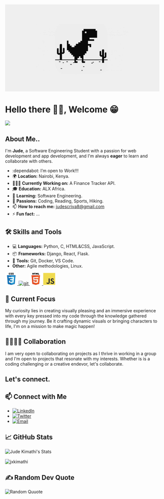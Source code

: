 ![a dinosaur](/dino.jpeg)

# Hello there 👋🏾, Welcome 😁

<a href="https://github.com/CodeWhiteWeb/CodeWhiteWeb"><img src="https://readme-typing-svg.herokuapp.com?color=%2336BCF7&center=true&vCenter=true&lines=How+can+I+help+you?;Wanna+see+my+projects?;Feel+free+to+explore+all+of+them.;"></a>

## About Me..
I'm **Jude**, a Software Engineering Student with a passion for web development and app development, and I'm always **eager** to learn and collaborate with others.

- :dependabot:  I’m open to Work!!!
- 🌍 **Location:** Nairobi, Kenya.
- 👨🏾‍💻 **Currently Working on:** A Finance Tracker API.
- 🎓 **Education:** ALX Africa.
- 🌱 **Learning:** Software Engineering.
- 💬 **Passions:** Coding, Reading, Sports, Hiking.
- 📫 **How to reach me:** judescriva8@gmail.com
- ⚡ **Fun fact:**  ...

## 🛠️ Skills and Tools
- 💻 **Languages:** Python, C, HTML&CSS, JavaScript.
- 📦 **Frameworks:** Django, React, Flask.
- 🧰 **Tools:** Git, Docker, VS Code.
- **Other:** Agile methodologies, Linux.
<p align="left"> <a href="https://www.w3schools.com/css/" target="_blank" rel="noreferrer"> <img src="https://raw.githubusercontent.com/devicons/devicon/master/icons/css3/css3-original-wordmark.svg" alt="css3" width="40" height="40"/> </a> <a href="https://git-scm.com/" target="_blank" rel="noreferrer"> <img src="https://www.vectorlogo.zone/logos/git-scm/git-scm-icon.svg" alt="git" width="40" height="40"/> </a> <a href="https://www.w3.org/html/" target="_blank" rel="noreferrer"> <img src="https://raw.githubusercontent.com/devicons/devicon/master/icons/html5/html5-original-wordmark.svg" alt="html5" width="40" height="40"/> </a> <a href="https://developer.mozilla.org/en-US/docs/Web/JavaScript" target="_blank" rel="noreferrer"> <img src="https://raw.githubusercontent.com/devicons/devicon/master/icons/javascript/javascript-original.svg" alt="javascript" width="40" height="40"/> </a> <a href="https://reactjs.org/" target="_blank" rel="noreferrer"> </a> </p>


## 🔭 Current Focus
My curiosity lies in creating visually pleasing and an immersive experience with every key pressed into my code through the knowledge gathered through my journey. Be it crafting dynamic visuals or bringing characters to life, I'm on a mission to make magic happen!

## 🫱🏾‍🫲🏾 Collaboration
I am very open to collaborating on projects as I thrive in working in a group and I'm open to projects that resonate with my interests. Whether is is a coding challenging or a creative endevor, let's collaborate.

## Let's connect.
## 📫 Connect with Me
- <a href="https://www.linkedin.com/in/judekimathi" target="_blank"><img src="https://img.shields.io/badge/LinkedIn-0A66C2?style=flat&logo=linkedin&logoColor=white" alt="LinkedIn" height="30"></a>
- <a href="https://twitter.com/spaghetttus" target="_blank"><img src="https://img.shields.io/badge/Twitter-1DA1F2?style=flat&logo=twitter&logoColor=white" alt="Twitter" height="30"></a>
- <a href="mailto:judescriva8@gmail.com" target="_blank"><img src="https://img.shields.io/badge/Email-D14836?style=flat&logo=gmail&logoColor=white" alt="Email" height="30"></a>

## 📈 GitHub Stats
![Jude Kimathi's Stats](https://github-readme-stats.vercel.app/api?username=jxkimathi&show_icons=true&theme=radical)

<p><img align="center" src="https://github-readme-streak-stats.herokuapp.com/?user=jxkimathi&" alt="jxkimathi" /></p>


## ✍️ Random Dev Quote
![Random Quuote](https://quotes-github-readme.vercel.app/api?type=horizontal&theme=light)
